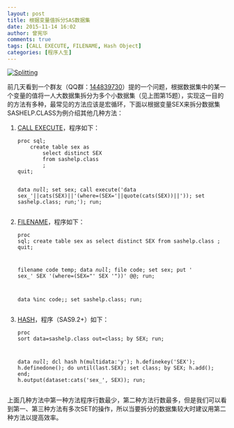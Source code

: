 ```yaml
---
layout: post
title: 根据变量值拆分SAS数据集
date: 2015-11-14 16:02
author: 曾宪华
comments: true
tags: [CALL EXECUTE, FILENAME, Hash Object]
categories: [程序人生]
---
```

<p><a href="http://www.xianhuazeng.com/cn/wp-content/uploads/2015/11/Splitting.jpg"><img class="aligncenter size-full" src="http://www.xianhuazeng.com/cn/wp-content/uploads/2015/11/Splitting.jpg" alt="Splitting" /></a></p><p>前几天看到一个群友（QQ群：<span style="text-decoration: none;"><a href="http://www.xianhuazeng.com/cn/wp-content/uploads/2015/09/QQ.jpg" target="_blank">144839730</a></span>）提的一个问题，根据数据集中的某一个变量的值将一人大数据集拆分为多个小数据集（见上图第15题），实现这一目的的方法有多种，最常见的方法应该是宏循环，下面以根据变量SEX来拆分数据集SASHELP.CLASS为例介绍其他几种方法：</p><ol><li><span style="text-decoration: none;"><a href="http://support.sas.com/documentation/cdl/en/mcrolref/61885/HTML/default/viewer.htm#a000543697.htm" target="_blank">CALL EXECUTE</a></span>，程序如下：<pre><code>proc sql;
    create table sex as
        select distinct SEX 
    	from sashelp.class
        ;
quit;

data _null_;
    set sex;
    call execute('data sex_'||cats(SEX)||'(where=(SEX='||quote(cats(SEX))||')); set sashelp.class; run;');
run;
</code></pre></li><li><span style="text-decoration: none;"><a href="https://support.sas.com/documentation/cdl/en/lrdict/64316/HTML/default/viewer.htm#a000211297.htm" target="_blank">FILENAME</a></span>，程序如下：<pre><code>proc sql;
    create table sex as
        select distinct SEX 
    	from sashelp.class
        ;
quit;

filename code temp;
data _null_;
    file code;
    set sex;
    put ' sex_' SEX '(where=(SEX="' SEX '"))' @@;
run;

data %inc code;;
    set sashelp.class;
run;
</code></pre></li><li><a href="http://support.sas.com/documentation/cdl/en/lrcon/65287/HTML/default/viewer.htm#n1b4cbtmb049xtn1vh9x4waiioz4.htm" target="_blank"><span style="text-decoration: none;">HASH</span></a>，程序（SAS9.2+）如下：<pre><code>proc sort data=sashelp.class out=class;
	by SEX;
run;

data _null_;
    dcl hash h(multidata:'y');
    h.definekey('SEX');
    h.definedone();
    do until(last.SEX);
        set class;
        by SEX;
        h.add();
    end;
    h.output(dataset:cats('sex_', SEX));
run;
</code></pre></li></ol><p>上面几种方法中第一种方法程序行数最少，第二种方法行数最多，但是我们可以看到第一、第三种方法有多次SET的操作，所以当要拆分的数据集较大时建议用第二种方法以提高效率。</p>